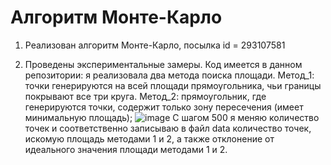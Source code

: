 # Алгоритм Монте-Карло

1. Реализован алгоритм Монте-Карло, посылка id = 293107581

2. Проведены экспериментальные замеры. Код имеется в данном репозитории: я реализовала два метода поиска площади.
Метод_1: точки генерируются на всей площади прямоугольника, чьи границы покрывают все три круга.
Метод_2: прямоугольник, где генерируются точки, содержит только зону пересечения (имеет минимальную площадь);
![image](https://github.com/user-attachments/assets/ea79a7f7-f017-4e6f-9532-938e0f05495f)
С шагом 500 я меняю количество точек и соответственно записываю в файл data количество точек, искомую площадь методами 1 и 2, а также отклонение от идеального значения площади методами 1 и 2.
